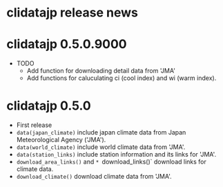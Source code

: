 # clidatajp release news


# clidatajp 0.5.0.9000

* TODO
  * Add function for downloading detail data from 'JMA'
  * Add functions for caluculating ci (cool index) and wi (warm index).

# clidatajp 0.5.0

* First release
* `data(japan_climate)` include japan climate data from Japan Meteorological Agency ('JMA').
* `data(world_climate)` include world climate data from 'JMA'.
* `data(station_links)` include station information and its links for 'JMA'.
* `download_area_links()` and `* `download_links()` download links for climate data. 
* `download_climate()` download climate data from 'JMA'.
